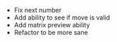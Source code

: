 ﻿- Fix next number
- Add ability to see if move is valid
- Add matrix preview ability
- Refactor to be more sane